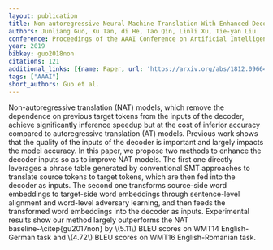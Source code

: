 ```yaml
---
layout: publication
title: Non-autoregressive Neural Machine Translation With Enhanced Decoder Input
authors: Junliang Guo, Xu Tan, di He, Tao Qin, Linli Xu, Tie-yan Liu
conference: Proceedings of the AAAI Conference on Artificial Intelligence
year: 2019
bibkey: guo2018non
citations: 121
additional_links: [{name: Paper, url: 'https://arxiv.org/abs/1812.09664'}]
tags: ["AAAI"]
short_authors: Guo et al.
---
```

Non-autoregressive translation (NAT) models, which remove the dependence on
previous target tokens from the inputs of the decoder, achieve significantly
inference speedup but at the cost of inferior accuracy compared to
autoregressive translation (AT) models. Previous work shows that the quality of
the inputs of the decoder is important and largely impacts the model accuracy.
In this paper, we propose two methods to enhance the decoder inputs so as to
improve NAT models. The first one directly leverages a phrase table generated
by conventional SMT approaches to translate source tokens to target tokens,
which are then fed into the decoder as inputs. The second one transforms
source-side word embeddings to target-side word embeddings through
sentence-level alignment and word-level adversary learning, and then feeds the
transformed word embeddings into the decoder as inputs. Experimental results
show our method largely outperforms the NAT baseline~\citep\{gu2017non\} by
\\(5.11\\) BLEU scores on WMT14 English-German task and \\(4.72\\) BLEU scores on WMT16
English-Romanian task.